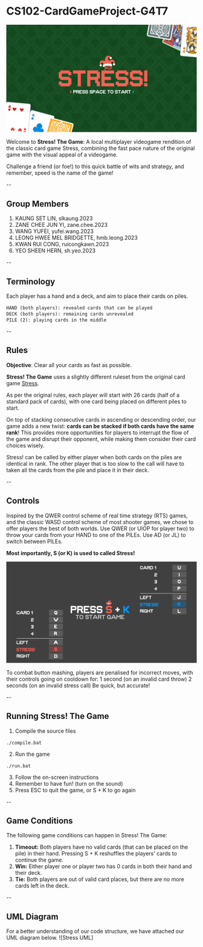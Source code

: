 # CS102-CardGameProject-G4T7

![Stress Splash](./images/intro.png)

Welcome to **Stress! The Game**: A local multiplayer videogame rendition of the classic card game Stress, combining the fast pace nature of the original game with the visual appeal of a videogame.

Challenge a friend (or foe!) to this quick battle of wits and strategy, and remember, speed is the name of the game!

--

## Group Members
1. KAUNG SET LIN, slkaung.2023
2. ZANE CHEE JUN YI, zane.chee.2023
3. WANG YUFEI, yufei.wang.2023
4. LEONG HWEE MEL BRIDGETTE, hmb.leong.2023
5. KWAN RUI CONG, ruicongkawn.2023
6. YEO SHEEN HERN, sh.yeo.2023

--

## Terminology
Each player has a hand and a deck, and aim to place their cards on piles.

	HAND (both players): revealed cards that can be played
	DECK (both players): remaining cards unrevealed
	PILE (2): playing cards in the middle

--

## Rules

**Objective**: Clear all your cards as fast as possible.

**Stress! The Game** uses a slightly different ruleset from the original card game [Stress](https://www.wikihow.com/Play-Stress-(Card-Game)). 

As per the original rules, each player will start with 26 cards (half of a standard pack of cards), with one card being placed on different piles to start.

On top of stacking consecutive cards in ascending or descending order, our game adds a new twist: **cards can be stacked if both cards have the same rank**! This provides more opportunities for players to interrupt the flow of the game and disrupt their opponent, while making them consider their card choices wisely.

Stress! can be called by either player when both cards on the piles are identical in rank. The other player that is too slow to the call will have to taken all the cards from the pile and place it in their deck.

--

## Controls

Inspired by the QWER control scheme of real time strategy (RTS) games, and the classic WASD control scheme of most shooter games, we chose to offer players the best of both worlds. 
Use QWER (or UIOP for player two) to throw your cards from your HAND to one of the PILEs.
Use AD (or JL) to switch between PILEs. 

**Most importantly, S (or K) is used to called Stress!**

![Stress Controls](./images/dialog.png)

To combat button mashing, players are penalised for incorrect moves, with their controls going on cooldown for:
1 second (on an invalid card throw)
2 seconds (on an invalid stress call)
Be quick, but accurate!

--

## Running Stress! The Game

1. Compile the source files
```
./compile.bat
```
2. Run the game
```
./run.bat
```
3. Follow the on-screen instructions
4. Remember to have fun! (turn on the sound)
5. Press ESC to quit the game, or S + K to go again

--

## Game Conditions
The following game conditions can happen in Stress! The Game:
1. **Timeout:** Both players have no valid cards (that can be placed on the pile) in their hand. Pressing S + K reshuffles the players' cards to continue the game.
2. **Win:** Either player one or player two has 0 cards in both their hand and their deck.
3. **Tie:** Both players are out of valid card places, but there are no more cards left in the deck.

--

## UML Diagram
For a better understanding of our code structure, we have attached our UML diagram below.
![Stress UML]
